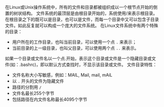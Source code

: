 在Linux或Unix操作系统中，所有的文件和目录都被组织成以一个根节点开始的倒置的树状结构。
文件系统的最顶层是由根目录开始的，系统使用/来表示根目录。在根目录之下的既可以是目录，也可以是文件，而每一个目录中又可以包含子目录文件。如此反复就可以构成一个庞大的文件系统。
在Linux文件系统中有两个特殊的目录：
- 用户所在的工作目录，也叫当前目录，可以使用一个点 `.` 来表示；
- 当前目录的上一级目录，也叫父目录，可以使用两个点 `..` 来表示。

如果一个目录或文件名以一个点.开始，表示这个目录或文件是一个隐藏目录或文件(如：.bashrc)，即以默认方式查找时，不显示该目录或文件。
文件目录特性：
- 文件名称大小写敏感，例如：MAIL, Mail, mail, mAiL
- 以 `.` 开头的文件为隐藏文件
- 路径的分割用 `/`
- 文件名最长255个字节
- 包括路径在内文件名称最长4095个字节